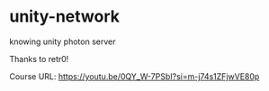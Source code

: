 # unity-network

knowing unity photon server 

Thanks to retr0!

Course URL:
https://youtu.be/0QY_W-7PSbI?si=m-j74s1ZFjwVE80p
